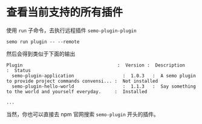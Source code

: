 # 查看当前支持的所有插件

使用 `run` 子命令，去执行远程插件 `semo-plugin-plugin`

```
semo run plugin -- --remote
```

然后会得到类似于下面的输出

```
Plugin                                   :  Version :  Description                                           :  Status        
  semo-plugin-application                  :  1.0.3   :  A semo plugin to provide project commands convensi... :  Not installed 
  semo-plugin-hello-world                  :  1.1.3   :  Say something to the world and yourself everyday.     :  Installed   

...
```

当然，你也可以直接去 npm 官网搜索 `semo-plugin` 开头的插件。